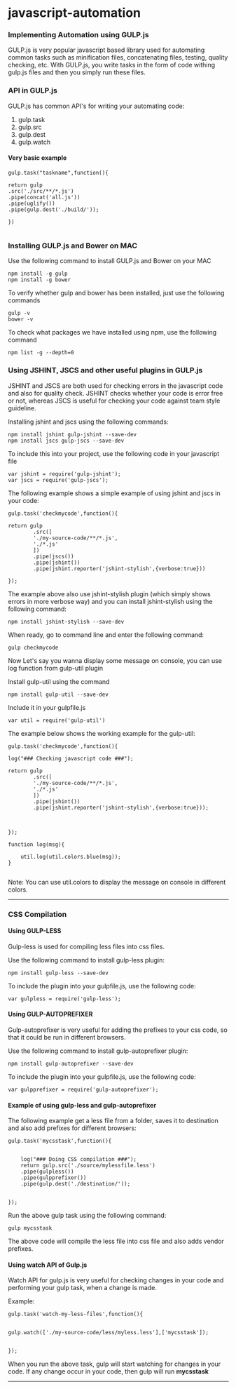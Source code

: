 # javascript-automation
### Implementing Automation using GULP.js
GULP.js is very popular javascript based library used for automating common tasks such as minification files, concatenating files, testing, quality checking, etc. With GULP.js, you write tasks in the form of code withing gulp.js files and then you simply run these files. 

### API in GULP.js

GULP.js has common API's for writing your automating code:
1. gulp.task 
2. gulp.src
3. gulp.dest
4. gulp.watch

#### Very basic example
```
gulp.task("taskname",function(){

return gulp
.src('./src/**/*.js')
.pipe(concat('all.js'))
.pipe(uglify())
.pipe(gulp.dest('./build/'));

})


```

### Installing GULP.js and Bower on MAC
Use the following command to install GULP.js and Bower on your MAC

``` 
npm install -g gulp 
npm install -g bower 
```

To verify whether gulp and bower has been installed, just use the following commands
```
gulp -v
bower -v 
```

To check what packages we have installed using npm, use the following command
```
npm list -g --depth=0
```

### Using JSHINT, JSCS and other useful plugins in GULP.js
JSHINT and JSCS are both used for checking errors in the javascript code and also for quality check.
JSHINT checks whether your code is error free or not, whereas JSCS is useful for checking your code against team style guideline.

Installing jshint and jscs using the following commands:
```
npm install jshint gulp-jshint --save-dev
npm install jscs gulp-jscs --save-dev

```
To include this into your project, use the following code in your javascript file
```
var jshint = require('gulp-jshint');
var jscs = require('gulp-jscs');
```

The following example shows a simple example of using jshint and jscs in your code:
```
gulp.task('checkmycode',function(){
    
return gulp
        .src([
        './my-source-code/**/*.js',
        './*.js'
        ])
        .pipe(jscs())
        .pipe(jshint())
        .pipe(jshint.reporter('jshint-stylish',{verbose:true}))
    
});
```

The example above also use jshint-stylish plugin (which simply shows errors in more verbose way) and you can install jshint-stylish using the following command:
```
npm install jshint-stylish --save-dev

```
When ready, go to command line and enter the following command:

`gulp checkmycode`

Now Let's say you wanna display some message on console, you can use log function from gulp-util plugin

Install gulp-util using the command

`npm install gulp-util --save-dev`

Include it in your gulpfile.js 

`var util = require('gulp-util')` 

The example below shows the working example for the gulp-util:

```
gulp.task('checkmycode',function(){

log("### Checking javascript code ###");    
    
return gulp
        .src([
        './my-source-code/**/*.js',
        './*.js'
        ])
        .pipe(jshint())
        .pipe(jshint.reporter('jshint-stylish',{verbose:true}));
        
        
    
});

function log(msg){

    util.log(util.colors.blue(msg));
}


```

Note: You can use util.colors to display the message on console in different colors.

***

### CSS Compilation

#### Using GULP-LESS

Gulp-less is used for compiling less files into css files.

Use the following command to install gulp-less plugin:

`npm install gulp-less --save-dev` 

To include the plugin into your gulpfile.js, use the following code:

`var gulpless = require('gulp-less');`


#### Using GULP-AUTOPREFIXER
Gulp-autoprefixer is very useful for adding the prefixes to your css code, so that it could be run in different browsers.

Use the following command to install gulp-autoprefixer plugin:

`npm install gulp-autoprefixer --save-dev`

To include the plugin into your gulpfile.js, use the following code:

`var gulpprefixer = require('gulp-autoprefixer');`


#### Example of using gulp-less and gulp-autoprefixer

The following example get a less file from a folder, saves it to destination and also add prefixes for different browsers:

```
gulp.task('mycsstask',function(){

    
    log("### Doing CSS compilation ###");
    return gulp.src('./source/mylessfile.less')
    .pipe(gulpless())
    .pipe(gulpprefixer())
    .pipe(gulp.dest('./destination/'));


});

```
Run the above gulp task using the following command:

`gulp mycsstask`

The above code will compile the less file into css file and also adds vendor prefixes.

#### Using watch API of Gulp.js

Watch API for gulp.js is very useful for checking changes in your code and performing your gulp task, when a change is made.

Example:

```
gulp.task('watch-my-less-files',function(){


gulp.watch(['./my-source-code/less/myless.less'],['mycsstask']);


});

```

When you run the above task, gulp will start watching for changes in your code. If any change occur in your code, then gulp will run __mycsstask__


***



